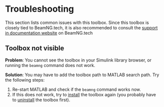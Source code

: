 
# Troubleshooting

This section lists common issues with this toolbox. Since this
toolbox is closely tied to BeamNG.tech, it is also recommended to consult the [support in documentation website](https://documentation.beamng.com/support/troubleshooter/#bng-adventure:/start/techstart) on BeamNG.tech

## Toolbox not visible

**Problem**: You cannot see the toolbox in your Simulink library browser, or running the `beamng` command does not work.

**Solution**: You may have to add the toolbox path to MATLAB search path. Try the following steps:
1. Re-start MATLAB and check if the `beamng` command works now.
2. If this does not work, try to [install](installation.md#install-beamngtech-support-for-matlab-and-simulink) the toolbox again (you probably have to [uninstall](installation.md#uninstall) the toolbox first).
